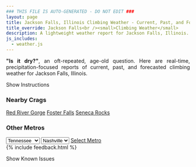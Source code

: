 ```yaml
---
### THIS FILE IS AUTO-GENERATED - DO NOT EDIT ###
layout: page
title: Jackson Falls, Illinois Climbing Weather - Current, Past, and Forecasted Report
title_override: Jackson Falls<br /><small>Climbing Weather</small>
description: A lightweight weather report for Jackson Falls, Illinois. Optimized for slow internet connections.
js_includes:
  - weather.js
---
```


<section class="measure center lh-copy f5-ns f6 ph2 mv4" style="text-align: justify;">
<strong>"Is it dry?"</strong>, an oft-repeated, age-old question. Here are real-time,
precipitation-focused reports of current, past, and forecasted climbing weather for Jackson Falls, Illinois.
</section>

<p id="settings-toggle" class="mw5 b center tc hover-light-red black-70 pointer">Show Instructions</p>
<section id="settings" class="overflow-hidden" style="display:none;">
    <div class="mv2 ph2 center">
        <div class="fn f6 tc pv2">
            <p class="measure lh-copy center"><strong>Show/hide hourly forecasts</strong> by clicking the desired day.</p>
            <hr class="mw5 p0 mv2 o-60 b0 bt b--light-red light-red bg-light-red">
            <p class="measure lh-copy center"><strong>Current and Past conditions</strong> are measured by the nearest weather station. <strong>Forecast conditions</strong> are calculated and polled separately.</p>
            <hr class="mw5 p0 mv2 o-60 b0 bt b--light-red light-red bg-light-red">
            <p class="measure lh-copy center"><strong>Having issues?</strong> Try <a id="clear-cache" class="no-underline relative fancy-link light-red hover-light-red" href="#">clearing the local cache</a>.</p>
            <hr class="mw5 p0 mv2 o-60 b0 bt b--light-red light-red bg-light-red">
            <p class="measure lh-copy center">Weather data sourced from <a class="no-underline fancy-link relative light-red" target="_blank" href="https://www.weather.gov/documentation/services-web-api">weather.gov</a>.</p>
        </div>
    </div>
</section>
<section id="weather" data-crag="jackson-falls-illinois" class="mv4-ns mv3 ph2 center"></section>
<section id="nearby" class="tc lh-copy">
  <h3>Nearby Crags</h3>
<a class="nowrap no-underline fancy-link relative light-red mh3" href="/crags/red-river-gorge-kentucky-weather.html">Red River Gorge</a>
<a class="nowrap no-underline fancy-link relative light-red mh3" href="/crags/foster-falls-tennessee-weather.html">Foster Falls</a>
<a class="nowrap no-underline fancy-link relative light-red mh3" href="/crags/seneca-rocks-west-virginia-weather.html">Seneca Rocks</a>
</section>
<section id="nearby" class="tc lh-copy">
  <h3>Other Metros</h3>
  <select class="ma1 bg-near-white pa2" id="stateSel">
    <option value="Texas">Texas</option>
    <option value="Washington">Washington</option>
    <option value="Colorado">Colorado</option>
    <option value="Tennessee" selected>Tennessee</option>
    <option value="Utah">Utah</option>
    <option value="California">California</option>
  </select>
  <select class="ma1 bg-near-white pa2" id="citySel">
    <option value="Nashville" selected>Nashville</option>
  </select>
  <a id="selectMetro" class="f6 link dim ph3 pv2 ma1 dib white bg-light-red" href="/crags/nashville-tennessee-weather.html">Select Metro</a>
  <script>
    var states = [];
    states["Texas"] = "Austin"
    states["Washington"] = "Seattle"
    states["Colorado"] = "Denver"
    states["Tennessee"] = "Nashville"
    states["Utah"] = "Salt Lake City"
    states["California"] = "San Francisco|Los Angeles"
  </script>
</section>
{% include feedback.html %}
<p id="issues-toggle" class="mw5 b center tc hover-light-red black-70 pointer">Show Known Issues</p>
<section id="issues" class="overflow-hidden tc f6">
</section>

<script>
  var weekly_PAH_116_58 = {"updated":"2022-07-17T08:21:48+00:00","units":"us","forecastGenerator":"BaselineForecastGenerator","generatedAt":"2022-07-17T08:37:57+00:00","updateTime":"2022-07-17T08:21:48+00:00","validTimes":"2022-07-17T02:00:00+00:00/P7DT23H","elevation":{"unitCode":"wmoUnit:m","value":99.9744},"periods":[{"number":1,"name":"Overnight","startTime":"2022-07-17T03:00:00-05:00","endTime":"2022-07-17T06:00:00-05:00","isDaytime":false,"temperature":76,"temperatureUnit":"F","temperatureTrend":"rising","windSpeed":"6 mph","windDirection":"SW","icon":"https://api.weather.gov/icons/land/night/tsra,40?size=medium","shortForecast":"Scattered Showers And Thunderstorms","detailedForecast":"Scattered showers and thunderstorms. Mostly cloudy. Low around 76, with temperatures rising to around 78 overnight. Southwest wind around 6 mph. Chance of precipitation is 40%."},{"number":2,"name":"Sunday","startTime":"2022-07-17T06:00:00-05:00","endTime":"2022-07-17T18:00:00-05:00","isDaytime":true,"temperature":84,"temperatureUnit":"F","temperatureTrend":"falling","windSpeed":"5 to 8 mph","windDirection":"SSW","icon":"https://api.weather.gov/icons/land/day/tsra,60?size=medium","shortForecast":"Scattered Showers And Thunderstorms then Chance Showers And Thunderstorms","detailedForecast":"Scattered showers and thunderstorms before 10am, then a chance of showers and thunderstorms between 10am and 1pm, then a chance of showers and thunderstorms. Cloudy. High near 84, with temperatures falling to around 80 in the afternoon. South southwest wind 5 to 8 mph. Chance of precipitation is 60%."},{"number":3,"name":"Sunday Night","startTime":"2022-07-17T18:00:00-05:00","endTime":"2022-07-18T06:00:00-05:00","isDaytime":false,"temperature":72,"temperatureUnit":"F","temperatureTrend":null,"windSpeed":"3 to 7 mph","windDirection":"S","icon":"https://api.weather.gov/icons/land/night/tsra,80?size=medium","shortForecast":"Showers And Thunderstorms","detailedForecast":"Showers and thunderstorms before 1am, then showers and thunderstorms. Mostly cloudy, with a low around 72. South wind 3 to 7 mph. Chance of precipitation is 80%."},{"number":4,"name":"Monday","startTime":"2022-07-18T06:00:00-05:00","endTime":"2022-07-18T18:00:00-05:00","isDaytime":true,"temperature":87,"temperatureUnit":"F","temperatureTrend":null,"windSpeed":"6 mph","windDirection":"W","icon":"https://api.weather.gov/icons/land/day/tsra_sct,60/tsra_sct,30?size=medium","shortForecast":"Showers And Thunderstorms Likely then Chance Showers And Thunderstorms","detailedForecast":"Showers and thunderstorms likely before 7am, then a chance of showers and thunderstorms. Partly sunny, with a high near 87. West wind around 6 mph. Chance of precipitation is 60%."},{"number":5,"name":"Monday Night","startTime":"2022-07-18T18:00:00-05:00","endTime":"2022-07-19T06:00:00-05:00","isDaytime":false,"temperature":69,"temperatureUnit":"F","temperatureTrend":null,"windSpeed":"0 to 3 mph","windDirection":"NNW","icon":"https://api.weather.gov/icons/land/night/tsra_hi,20/few?size=medium","shortForecast":"Slight Chance Showers And Thunderstorms then Mostly Clear","detailedForecast":"A slight chance of showers and thunderstorms before 7pm. Mostly clear, with a low around 69. North northwest wind 0 to 3 mph. Chance of precipitation is 20%."},{"number":6,"name":"Tuesday","startTime":"2022-07-19T06:00:00-05:00","endTime":"2022-07-19T18:00:00-05:00","isDaytime":true,"temperature":93,"temperatureUnit":"F","temperatureTrend":null,"windSpeed":"0 to 8 mph","windDirection":"S","icon":"https://api.weather.gov/icons/land/day/few?size=medium","shortForecast":"Sunny","detailedForecast":"Sunny, with a high near 93. South wind 0 to 8 mph."},{"number":7,"name":"Tuesday Night","startTime":"2022-07-19T18:00:00-05:00","endTime":"2022-07-20T06:00:00-05:00","isDaytime":false,"temperature":77,"temperatureUnit":"F","temperatureTrend":null,"windSpeed":"3 to 7 mph","windDirection":"S","icon":"https://api.weather.gov/icons/land/night/few?size=medium","shortForecast":"Mostly Clear","detailedForecast":"Mostly clear, with a low around 77. South wind 3 to 7 mph, with gusts as high as 18 mph."},{"number":8,"name":"Wednesday","startTime":"2022-07-20T06:00:00-05:00","endTime":"2022-07-20T18:00:00-05:00","isDaytime":true,"temperature":98,"temperatureUnit":"F","temperatureTrend":null,"windSpeed":"7 to 12 mph","windDirection":"SW","icon":"https://api.weather.gov/icons/land/day/hot?size=medium","shortForecast":"Sunny","detailedForecast":"Sunny, with a high near 98. Southwest wind 7 to 12 mph, with gusts as high as 24 mph."},{"number":9,"name":"Wednesday Night","startTime":"2022-07-20T18:00:00-05:00","endTime":"2022-07-21T06:00:00-05:00","isDaytime":false,"temperature":71,"temperatureUnit":"F","temperatureTrend":null,"windSpeed":"2 to 8 mph","windDirection":"W","icon":"https://api.weather.gov/icons/land/night/few?size=medium","shortForecast":"Mostly Clear","detailedForecast":"Mostly clear, with a low around 71. West wind 2 to 8 mph, with gusts as high as 23 mph."},{"number":10,"name":"Thursday","startTime":"2022-07-21T06:00:00-05:00","endTime":"2022-07-21T18:00:00-05:00","isDaytime":true,"temperature":93,"temperatureUnit":"F","temperatureTrend":null,"windSpeed":"2 to 7 mph","windDirection":"NNW","icon":"https://api.weather.gov/icons/land/day/skc?size=medium","shortForecast":"Sunny","detailedForecast":"Sunny, with a high near 93. North northwest wind 2 to 7 mph."},{"number":11,"name":"Thursday Night","startTime":"2022-07-21T18:00:00-05:00","endTime":"2022-07-22T06:00:00-05:00","isDaytime":false,"temperature":68,"temperatureUnit":"F","temperatureTrend":null,"windSpeed":"1 to 7 mph","windDirection":"NE","icon":"https://api.weather.gov/icons/land/night/skc?size=medium","shortForecast":"Clear","detailedForecast":"Clear, with a low around 68. Northeast wind 1 to 7 mph."},{"number":12,"name":"Friday","startTime":"2022-07-22T06:00:00-05:00","endTime":"2022-07-22T18:00:00-05:00","isDaytime":true,"temperature":96,"temperatureUnit":"F","temperatureTrend":null,"windSpeed":"1 to 6 mph","windDirection":"SE","icon":"https://api.weather.gov/icons/land/day/skc?size=medium","shortForecast":"Sunny","detailedForecast":"Sunny, with a high near 96. Southeast wind 1 to 6 mph."},{"number":13,"name":"Friday Night","startTime":"2022-07-22T18:00:00-05:00","endTime":"2022-07-23T06:00:00-05:00","isDaytime":false,"temperature":72,"temperatureUnit":"F","temperatureTrend":null,"windSpeed":"5 mph","windDirection":"SSE","icon":"https://api.weather.gov/icons/land/night/few?size=medium","shortForecast":"Mostly Clear","detailedForecast":"Mostly clear, with a low around 72. South southeast wind around 5 mph."},{"number":14,"name":"Saturday","startTime":"2022-07-23T06:00:00-05:00","endTime":"2022-07-23T18:00:00-05:00","isDaytime":true,"temperature":98,"temperatureUnit":"F","temperatureTrend":null,"windSpeed":"3 to 8 mph","windDirection":"SSW","icon":"https://api.weather.gov/icons/land/day/hot?size=medium","shortForecast":"Sunny","detailedForecast":"Sunny, with a high near 98. South southwest wind 3 to 8 mph."}]}
  var hourly_PAH_116_58 = {"@context":["https://geojson.org/geojson-ld/geojson-context.jsonld",{"@version":"1.1","wx":"https://api.weather.gov/ontology#","geo":"http://www.opengis.net/ont/geosparql#","unit":"http://codes.wmo.int/common/unit/","@vocab":"https://api.weather.gov/ontology#"}],"type":"Feature","geometry":{"type":"Polygon","coordinates":[[[-89.0202954,37.1905586],[-89.02153,37.1682685],[-88.9935688,37.167283000000005],[-88.9923284,37.189573],[-89.0202954,37.1905586]]]},"properties":{"updated":"2022-07-17T08:21:48+00:00","units":"us","forecastGenerator":"HourlyForecastGenerator","generatedAt":"2022-07-17T08:37:57+00:00","updateTime":"2022-07-17T08:21:48+00:00","validTimes":"2022-07-17T02:00:00+00:00/P7DT23H","elevation":{"unitCode":"wmoUnit:m","value":99.9744},"periods":[{"number":1,"name":"","startTime":"2022-07-17T03:00:00-05:00","endTime":"2022-07-17T04:00:00-05:00","isDaytime":false,"temperature":80,"temperatureUnit":"F","temperatureTrend":null,"windSpeed":"6 mph","windDirection":"SSW","icon":"https://api.weather.gov/icons/land/night/tsra,40?size=small","shortForecast":"Scattered Showers And Thunderstorms","detailedForecast":""},{"number":2,"name":"","startTime":"2022-07-17T04:00:00-05:00","endTime":"2022-07-17T05:00:00-05:00","isDaytime":false,"temperature":79,"temperatureUnit":"F","temperatureTrend":null,"windSpeed":"5 mph","windDirection":"SW","icon":"https://api.weather.gov/icons/land/night/tsra,40?size=small","shortForecast":"Scattered Showers And Thunderstorms","detailedForecast":""},{"number":3,"name":"","startTime":"2022-07-17T05:00:00-05:00","endTime":"2022-07-17T06:00:00-05:00","isDaytime":false,"temperature":78,"temperatureUnit":"F","temperatureTrend":null,"windSpeed":"5 mph","windDirection":"SW","icon":"https://api.weather.gov/icons/land/night/tsra,40?size=small","shortForecast":"Scattered Showers And Thunderstorms","detailedForecast":""},{"number":4,"name":"","startTime":"2022-07-17T06:00:00-05:00","endTime":"2022-07-17T07:00:00-05:00","isDaytime":true,"temperature":77,"temperatureUnit":"F","temperatureTrend":null,"windSpeed":"5 mph","windDirection":"SSW","icon":"https://api.weather.gov/icons/land/day/tsra,40?size=small","shortForecast":"Scattered Showers And Thunderstorms","detailedForecast":""},{"number":5,"name":"","startTime":"2022-07-17T07:00:00-05:00","endTime":"2022-07-17T08:00:00-05:00","isDaytime":true,"temperature":78,"temperatureUnit":"F","temperatureTrend":null,"windSpeed":"5 mph","windDirection":"SSW","icon":"https://api.weather.gov/icons/land/day/tsra,50?size=small","shortForecast":"Scattered Showers And Thunderstorms","detailedForecast":""},{"number":6,"name":"","startTime":"2022-07-17T08:00:00-05:00","endTime":"2022-07-17T09:00:00-05:00","isDaytime":true,"temperature":79,"temperatureUnit":"F","temperatureTrend":null,"windSpeed":"6 mph","windDirection":"S","icon":"https://api.weather.gov/icons/land/day/tsra,50?size=small","shortForecast":"Scattered Showers And Thunderstorms","detailedForecast":""},{"number":7,"name":"","startTime":"2022-07-17T09:00:00-05:00","endTime":"2022-07-17T10:00:00-05:00","isDaytime":true,"temperature":79,"temperatureUnit":"F","temperatureTrend":null,"windSpeed":"6 mph","windDirection":"SSW","icon":"https://api.weather.gov/icons/land/day/tsra,50?size=small","shortForecast":"Scattered Showers And Thunderstorms","detailedForecast":""},{"number":8,"name":"","startTime":"2022-07-17T10:00:00-05:00","endTime":"2022-07-17T11:00:00-05:00","isDaytime":true,"temperature":79,"temperatureUnit":"F","temperatureTrend":null,"windSpeed":"6 mph","windDirection":"SW","icon":"https://api.weather.gov/icons/land/day/tsra?size=small","shortForecast":"Chance Showers And Thunderstorms","detailedForecast":""},{"number":9,"name":"","startTime":"2022-07-17T11:00:00-05:00","endTime":"2022-07-17T12:00:00-05:00","isDaytime":true,"temperature":78,"temperatureUnit":"F","temperatureTrend":null,"windSpeed":"7 mph","windDirection":"SSW","icon":"https://api.weather.gov/icons/land/day/tsra?size=small","shortForecast":"Chance Showers And Thunderstorms","detailedForecast":""},{"number":10,"name":"","startTime":"2022-07-17T12:00:00-05:00","endTime":"2022-07-17T13:00:00-05:00","isDaytime":true,"temperature":79,"temperatureUnit":"F","temperatureTrend":null,"windSpeed":"8 mph","windDirection":"SSW","icon":"https://api.weather.gov/icons/land/day/tsra?size=small","shortForecast":"Chance Showers And Thunderstorms","detailedForecast":""},{"number":11,"name":"","startTime":"2022-07-17T13:00:00-05:00","endTime":"2022-07-17T14:00:00-05:00","isDaytime":true,"temperature":81,"temperatureUnit":"F","temperatureTrend":null,"windSpeed":"8 mph","windDirection":"S","icon":"https://api.weather.gov/icons/land/day/tsra?size=small","shortForecast":"Scattered Showers And Thunderstorms","detailedForecast":""},{"number":12,"name":"","startTime":"2022-07-17T14:00:00-05:00","endTime":"2022-07-17T15:00:00-05:00","isDaytime":true,"temperature":82,"temperatureUnit":"F","temperatureTrend":null,"windSpeed":"7 mph","windDirection":"S","icon":"https://api.weather.gov/icons/land/day/tsra?size=small","shortForecast":"Scattered Showers And Thunderstorms","detailedForecast":""},{"number":13,"name":"","startTime":"2022-07-17T15:00:00-05:00","endTime":"2022-07-17T16:00:00-05:00","isDaytime":true,"temperature":83,"temperatureUnit":"F","temperatureTrend":null,"windSpeed":"8 mph","windDirection":"S","icon":"https://api.weather.gov/icons/land/day/tsra?size=small","shortForecast":"Scattered Showers And Thunderstorms","detailedForecast":""},{"number":14,"name":"","startTime":"2022-07-17T16:00:00-05:00","endTime":"2022-07-17T17:00:00-05:00","isDaytime":true,"temperature":83,"temperatureUnit":"F","temperatureTrend":null,"windSpeed":"8 mph","windDirection":"SW","icon":"https://api.weather.gov/icons/land/day/tsra?size=small","shortForecast":"Chance Showers And Thunderstorms","detailedForecast":""},{"number":15,"name":"","startTime":"2022-07-17T17:00:00-05:00","endTime":"2022-07-17T18:00:00-05:00","isDaytime":true,"temperature":80,"temperatureUnit":"F","temperatureTrend":null,"windSpeed":"8 mph","windDirection":"S","icon":"https://api.weather.gov/icons/land/day/tsra?size=small","shortForecast":"Chance Showers And Thunderstorms","detailedForecast":""},{"number":16,"name":"","startTime":"2022-07-17T18:00:00-05:00","endTime":"2022-07-17T19:00:00-05:00","isDaytime":false,"temperature":79,"temperatureUnit":"F","temperatureTrend":null,"windSpeed":"7 mph","windDirection":"SSE","icon":"https://api.weather.gov/icons/land/night/tsra?size=small","shortForecast":"Chance Showers And Thunderstorms","detailedForecast":""},{"number":17,"name":"","startTime":"2022-07-17T19:00:00-05:00","endTime":"2022-07-17T20:00:00-05:00","isDaytime":false,"temperature":80,"temperatureUnit":"F","temperatureTrend":null,"windSpeed":"6 mph","windDirection":"S","icon":"https://api.weather.gov/icons/land/night/tsra?size=small","shortForecast":"Showers And Thunderstorms Likely","detailedForecast":""},{"number":18,"name":"","startTime":"2022-07-17T20:00:00-05:00","endTime":"2022-07-17T21:00:00-05:00","isDaytime":false,"temperature":78,"temperatureUnit":"F","temperatureTrend":null,"windSpeed":"5 mph","windDirection":"SSE","icon":"https://api.weather.gov/icons/land/night/tsra?size=small","shortForecast":"Showers And Thunderstorms Likely","detailedForecast":""},{"number":19,"name":"","startTime":"2022-07-17T21:00:00-05:00","endTime":"2022-07-17T22:00:00-05:00","isDaytime":false,"temperature":75,"temperatureUnit":"F","temperatureTrend":null,"windSpeed":"3 mph","windDirection":"SE","icon":"https://api.weather.gov/icons/land/night/tsra?size=small","shortForecast":"Showers And Thunderstorms Likely","detailedForecast":""},{"number":20,"name":"","startTime":"2022-07-17T22:00:00-05:00","endTime":"2022-07-17T23:00:00-05:00","isDaytime":false,"temperature":74,"temperatureUnit":"F","temperatureTrend":null,"windSpeed":"5 mph","windDirection":"SSE","icon":"https://api.weather.gov/icons/land/night/tsra?size=small","shortForecast":"Showers And Thunderstorms","detailedForecast":""},{"number":21,"name":"","startTime":"2022-07-17T23:00:00-05:00","endTime":"2022-07-18T00:00:00-05:00","isDaytime":false,"temperature":74,"temperatureUnit":"F","temperatureTrend":null,"windSpeed":"5 mph","windDirection":"S","icon":"https://api.weather.gov/icons/land/night/tsra?size=small","shortForecast":"Showers And Thunderstorms","detailedForecast":""},{"number":22,"name":"","startTime":"2022-07-18T00:00:00-05:00","endTime":"2022-07-18T01:00:00-05:00","isDaytime":false,"temperature":74,"temperatureUnit":"F","temperatureTrend":null,"windSpeed":"5 mph","windDirection":"SSW","icon":"https://api.weather.gov/icons/land/night/tsra?size=small","shortForecast":"Showers And Thunderstorms","detailedForecast":""},{"number":23,"name":"","startTime":"2022-07-18T01:00:00-05:00","endTime":"2022-07-18T02:00:00-05:00","isDaytime":false,"temperature":74,"temperatureUnit":"F","temperatureTrend":null,"windSpeed":"3 mph","windDirection":"SSW","icon":"https://api.weather.gov/icons/land/night/tsra?size=small","shortForecast":"Showers And Thunderstorms","detailedForecast":""},{"number":24,"name":"","startTime":"2022-07-18T02:00:00-05:00","endTime":"2022-07-18T03:00:00-05:00","isDaytime":false,"temperature":73,"temperatureUnit":"F","temperatureTrend":null,"windSpeed":"5 mph","windDirection":"SSW","icon":"https://api.weather.gov/icons/land/night/tsra?size=small","shortForecast":"Showers And Thunderstorms","detailedForecast":""},{"number":25,"name":"","startTime":"2022-07-18T03:00:00-05:00","endTime":"2022-07-18T04:00:00-05:00","isDaytime":false,"temperature":72,"temperatureUnit":"F","temperatureTrend":null,"windSpeed":"5 mph","windDirection":"SW","icon":"https://api.weather.gov/icons/land/night/tsra?size=small","shortForecast":"Showers And Thunderstorms","detailedForecast":""},{"number":26,"name":"","startTime":"2022-07-18T04:00:00-05:00","endTime":"2022-07-18T05:00:00-05:00","isDaytime":false,"temperature":72,"temperatureUnit":"F","temperatureTrend":null,"windSpeed":"5 mph","windDirection":"SW","icon":"https://api.weather.gov/icons/land/night/tsra?size=small","shortForecast":"Showers And Thunderstorms Likely","detailedForecast":""},{"number":27,"name":"","startTime":"2022-07-18T05:00:00-05:00","endTime":"2022-07-18T06:00:00-05:00","isDaytime":false,"temperature":72,"temperatureUnit":"F","temperatureTrend":null,"windSpeed":"5 mph","windDirection":"SW","icon":"https://api.weather.gov/icons/land/night/tsra?size=small","shortForecast":"Showers And Thunderstorms Likely","detailedForecast":""},{"number":28,"name":"","startTime":"2022-07-18T06:00:00-05:00","endTime":"2022-07-18T07:00:00-05:00","isDaytime":true,"temperature":72,"temperatureUnit":"F","temperatureTrend":null,"windSpeed":"3 mph","windDirection":"SW","icon":"https://api.weather.gov/icons/land/day/tsra?size=small","shortForecast":"Showers And Thunderstorms Likely","detailedForecast":""},{"number":29,"name":"","startTime":"2022-07-18T07:00:00-05:00","endTime":"2022-07-18T08:00:00-05:00","isDaytime":true,"temperature":73,"temperatureUnit":"F","temperatureTrend":null,"windSpeed":"3 mph","windDirection":"WSW","icon":"https://api.weather.gov/icons/land/day/tsra?size=small","shortForecast":"Chance Showers And Thunderstorms","detailedForecast":""},{"number":30,"name":"","startTime":"2022-07-18T08:00:00-05:00","endTime":"2022-07-18T09:00:00-05:00","isDaytime":true,"temperature":74,"temperatureUnit":"F","temperatureTrend":null,"windSpeed":"3 mph","windDirection":"WSW","icon":"https://api.weather.gov/icons/land/day/tsra?size=small","shortForecast":"Chance Showers And Thunderstorms","detailedForecast":""},{"number":31,"name":"","startTime":"2022-07-18T09:00:00-05:00","endTime":"2022-07-18T10:00:00-05:00","isDaytime":true,"temperature":76,"temperatureUnit":"F","temperatureTrend":null,"windSpeed":"3 mph","windDirection":"WSW","icon":"https://api.weather.gov/icons/land/day/tsra?size=small","shortForecast":"Chance Showers And Thunderstorms","detailedForecast":""},{"number":32,"name":"","startTime":"2022-07-18T10:00:00-05:00","endTime":"2022-07-18T11:00:00-05:00","isDaytime":true,"temperature":77,"temperatureUnit":"F","temperatureTrend":null,"windSpeed":"3 mph","windDirection":"WSW","icon":"https://api.weather.gov/icons/land/day/tsra?size=small","shortForecast":"Chance Showers And Thunderstorms","detailedForecast":""},{"number":33,"name":"","startTime":"2022-07-18T11:00:00-05:00","endTime":"2022-07-18T12:00:00-05:00","isDaytime":true,"temperature":79,"temperatureUnit":"F","temperatureTrend":null,"windSpeed":"3 mph","windDirection":"W","icon":"https://api.weather.gov/icons/land/day/tsra_sct?size=small","shortForecast":"Chance Showers And Thunderstorms","detailedForecast":""},{"number":34,"name":"","startTime":"2022-07-18T12:00:00-05:00","endTime":"2022-07-18T13:00:00-05:00","isDaytime":true,"temperature":81,"temperatureUnit":"F","temperatureTrend":null,"windSpeed":"5 mph","windDirection":"W","icon":"https://api.weather.gov/icons/land/day/tsra_sct?size=small","shortForecast":"Chance Showers And Thunderstorms","detailedForecast":""},{"number":35,"name":"","startTime":"2022-07-18T13:00:00-05:00","endTime":"2022-07-18T14:00:00-05:00","isDaytime":true,"temperature":83,"temperatureUnit":"F","temperatureTrend":null,"windSpeed":"5 mph","windDirection":"WNW","icon":"https://api.weather.gov/icons/land/day/tsra_sct?size=small","shortForecast":"Slight Chance Showers And Thunderstorms","detailedForecast":""},{"number":36,"name":"","startTime":"2022-07-18T14:00:00-05:00","endTime":"2022-07-18T15:00:00-05:00","isDaytime":true,"temperature":84,"temperatureUnit":"F","temperatureTrend":null,"windSpeed":"5 mph","windDirection":"WNW","icon":"https://api.weather.gov/icons/land/day/tsra_hi?size=small","shortForecast":"Slight Chance Showers And Thunderstorms","detailedForecast":""},{"number":37,"name":"","startTime":"2022-07-18T15:00:00-05:00","endTime":"2022-07-18T16:00:00-05:00","isDaytime":true,"temperature":84,"temperatureUnit":"F","temperatureTrend":null,"windSpeed":"5 mph","windDirection":"NW","icon":"https://api.weather.gov/icons/land/day/tsra_hi?size=small","shortForecast":"Slight Chance Showers And Thunderstorms","detailedForecast":""},{"number":38,"name":"","startTime":"2022-07-18T16:00:00-05:00","endTime":"2022-07-18T17:00:00-05:00","isDaytime":true,"temperature":85,"temperatureUnit":"F","temperatureTrend":null,"windSpeed":"6 mph","windDirection":"NW","icon":"https://api.weather.gov/icons/land/day/tsra_hi?size=small","shortForecast":"Slight Chance Showers And Thunderstorms","detailedForecast":""},{"number":39,"name":"","startTime":"2022-07-18T17:00:00-05:00","endTime":"2022-07-18T18:00:00-05:00","isDaytime":true,"temperature":85,"temperatureUnit":"F","temperatureTrend":null,"windSpeed":"5 mph","windDirection":"NW","icon":"https://api.weather.gov/icons/land/day/tsra_hi?size=small","shortForecast":"Slight Chance Showers And Thunderstorms","detailedForecast":""},{"number":40,"name":"","startTime":"2022-07-18T18:00:00-05:00","endTime":"2022-07-18T19:00:00-05:00","isDaytime":false,"temperature":85,"temperatureUnit":"F","temperatureTrend":null,"windSpeed":"3 mph","windDirection":"NNW","icon":"https://api.weather.gov/icons/land/night/tsra_hi?size=small","shortForecast":"Slight Chance Showers And Thunderstorms","detailedForecast":""},{"number":41,"name":"","startTime":"2022-07-18T19:00:00-05:00","endTime":"2022-07-18T20:00:00-05:00","isDaytime":false,"temperature":84,"temperatureUnit":"F","temperatureTrend":null,"windSpeed":"2 mph","windDirection":"NNW","icon":"https://api.weather.gov/icons/land/night/few?size=small","shortForecast":"Mostly Clear","detailedForecast":""},{"number":42,"name":"","startTime":"2022-07-18T20:00:00-05:00","endTime":"2022-07-18T21:00:00-05:00","isDaytime":false,"temperature":80,"temperatureUnit":"F","temperatureTrend":null,"windSpeed":"1 mph","windDirection":"NNW","icon":"https://api.weather.gov/icons/land/night/few?size=small","shortForecast":"Mostly Clear","detailedForecast":""},{"number":43,"name":"","startTime":"2022-07-18T21:00:00-05:00","endTime":"2022-07-18T22:00:00-05:00","isDaytime":false,"temperature":77,"temperatureUnit":"F","temperatureTrend":null,"windSpeed":"0 mph","windDirection":"NNW","icon":"https://api.weather.gov/icons/land/night/few?size=small","shortForecast":"Mostly Clear","detailedForecast":""},{"number":44,"name":"","startTime":"2022-07-18T22:00:00-05:00","endTime":"2022-07-18T23:00:00-05:00","isDaytime":false,"temperature":74,"temperatureUnit":"F","temperatureTrend":null,"windSpeed":"0 mph","windDirection":"N","icon":"https://api.weather.gov/icons/land/night/few?size=small","shortForecast":"Mostly Clear","detailedForecast":""},{"number":45,"name":"","startTime":"2022-07-18T23:00:00-05:00","endTime":"2022-07-19T00:00:00-05:00","isDaytime":false,"temperature":73,"temperatureUnit":"F","temperatureTrend":null,"windSpeed":"0 mph","windDirection":"N","icon":"https://api.weather.gov/icons/land/night/few?size=small","shortForecast":"Mostly Clear","detailedForecast":""},{"number":46,"name":"","startTime":"2022-07-19T00:00:00-05:00","endTime":"2022-07-19T01:00:00-05:00","isDaytime":false,"temperature":72,"temperatureUnit":"F","temperatureTrend":null,"windSpeed":"0 mph","windDirection":"N","icon":"https://api.weather.gov/icons/land/night/few?size=small","shortForecast":"Mostly Clear","detailedForecast":""},{"number":47,"name":"","startTime":"2022-07-19T01:00:00-05:00","endTime":"2022-07-19T02:00:00-05:00","isDaytime":false,"temperature":72,"temperatureUnit":"F","temperatureTrend":null,"windSpeed":"0 mph","windDirection":"N","icon":"https://api.weather.gov/icons/land/night/few?size=small","shortForecast":"Mostly Clear","detailedForecast":""},{"number":48,"name":"","startTime":"2022-07-19T02:00:00-05:00","endTime":"2022-07-19T03:00:00-05:00","isDaytime":false,"temperature":71,"temperatureUnit":"F","temperatureTrend":null,"windSpeed":"0 mph","windDirection":"N","icon":"https://api.weather.gov/icons/land/night/few?size=small","shortForecast":"Mostly Clear","detailedForecast":""},{"number":49,"name":"","startTime":"2022-07-19T03:00:00-05:00","endTime":"2022-07-19T04:00:00-05:00","isDaytime":false,"temperature":71,"temperatureUnit":"F","temperatureTrend":null,"windSpeed":"0 mph","windDirection":"N","icon":"https://api.weather.gov/icons/land/night/few?size=small","shortForecast":"Mostly Clear","detailedForecast":""},{"number":50,"name":"","startTime":"2022-07-19T04:00:00-05:00","endTime":"2022-07-19T05:00:00-05:00","isDaytime":false,"temperature":71,"temperatureUnit":"F","temperatureTrend":null,"windSpeed":"0 mph","windDirection":"N","icon":"https://api.weather.gov/icons/land/night/few?size=small","shortForecast":"Mostly Clear","detailedForecast":""},{"number":51,"name":"","startTime":"2022-07-19T05:00:00-05:00","endTime":"2022-07-19T06:00:00-05:00","isDaytime":false,"temperature":71,"temperatureUnit":"F","temperatureTrend":null,"windSpeed":"0 mph","windDirection":"SSE","icon":"https://api.weather.gov/icons/land/night/few?size=small","shortForecast":"Mostly Clear","detailedForecast":""},{"number":52,"name":"","startTime":"2022-07-19T06:00:00-05:00","endTime":"2022-07-19T07:00:00-05:00","isDaytime":true,"temperature":72,"temperatureUnit":"F","temperatureTrend":null,"windSpeed":"0 mph","windDirection":"SSE","icon":"https://api.weather.gov/icons/land/day/few?size=small","shortForecast":"Sunny","detailedForecast":""},{"number":53,"name":"","startTime":"2022-07-19T07:00:00-05:00","endTime":"2022-07-19T08:00:00-05:00","isDaytime":true,"temperature":73,"temperatureUnit":"F","temperatureTrend":null,"windSpeed":"1 mph","windDirection":"SSE","icon":"https://api.weather.gov/icons/land/day/few?size=small","shortForecast":"Sunny","detailedForecast":""},{"number":54,"name":"","startTime":"2022-07-19T08:00:00-05:00","endTime":"2022-07-19T09:00:00-05:00","isDaytime":true,"temperature":76,"temperatureUnit":"F","temperatureTrend":null,"windSpeed":"2 mph","windDirection":"S","icon":"https://api.weather.gov/icons/land/day/few?size=small","shortForecast":"Sunny","detailedForecast":""},{"number":55,"name":"","startTime":"2022-07-19T09:00:00-05:00","endTime":"2022-07-19T10:00:00-05:00","isDaytime":true,"temperature":80,"temperatureUnit":"F","temperatureTrend":null,"windSpeed":"3 mph","windDirection":"S","icon":"https://api.weather.gov/icons/land/day/few?size=small","shortForecast":"Sunny","detailedForecast":""},{"number":56,"name":"","startTime":"2022-07-19T10:00:00-05:00","endTime":"2022-07-19T11:00:00-05:00","isDaytime":true,"temperature":83,"temperatureUnit":"F","temperatureTrend":null,"windSpeed":"5 mph","windDirection":"S","icon":"https://api.weather.gov/icons/land/day/few?size=small","shortForecast":"Sunny","detailedForecast":""},{"number":57,"name":"","startTime":"2022-07-19T11:00:00-05:00","endTime":"2022-07-19T12:00:00-05:00","isDaytime":true,"temperature":85,"temperatureUnit":"F","temperatureTrend":null,"windSpeed":"5 mph","windDirection":"S","icon":"https://api.weather.gov/icons/land/day/few?size=small","shortForecast":"Sunny","detailedForecast":""},{"number":58,"name":"","startTime":"2022-07-19T12:00:00-05:00","endTime":"2022-07-19T13:00:00-05:00","isDaytime":true,"temperature":87,"temperatureUnit":"F","temperatureTrend":null,"windSpeed":"6 mph","windDirection":"S","icon":"https://api.weather.gov/icons/land/day/few?size=small","shortForecast":"Sunny","detailedForecast":""},{"number":59,"name":"","startTime":"2022-07-19T13:00:00-05:00","endTime":"2022-07-19T14:00:00-05:00","isDaytime":true,"temperature":89,"temperatureUnit":"F","temperatureTrend":null,"windSpeed":"6 mph","windDirection":"S","icon":"https://api.weather.gov/icons/land/day/few?size=small","shortForecast":"Sunny","detailedForecast":""},{"number":60,"name":"","startTime":"2022-07-19T14:00:00-05:00","endTime":"2022-07-19T15:00:00-05:00","isDaytime":true,"temperature":91,"temperatureUnit":"F","temperatureTrend":null,"windSpeed":"7 mph","windDirection":"S","icon":"https://api.weather.gov/icons/land/day/few?size=small","shortForecast":"Sunny","detailedForecast":""},{"number":61,"name":"","startTime":"2022-07-19T15:00:00-05:00","endTime":"2022-07-19T16:00:00-05:00","isDaytime":true,"temperature":92,"temperatureUnit":"F","temperatureTrend":null,"windSpeed":"8 mph","windDirection":"SSW","icon":"https://api.weather.gov/icons/land/day/few?size=small","shortForecast":"Sunny","detailedForecast":""},{"number":62,"name":"","startTime":"2022-07-19T16:00:00-05:00","endTime":"2022-07-19T17:00:00-05:00","isDaytime":true,"temperature":92,"temperatureUnit":"F","temperatureTrend":null,"windSpeed":"8 mph","windDirection":"SSW","icon":"https://api.weather.gov/icons/land/day/few?size=small","shortForecast":"Sunny","detailedForecast":""},{"number":63,"name":"","startTime":"2022-07-19T17:00:00-05:00","endTime":"2022-07-19T18:00:00-05:00","isDaytime":true,"temperature":92,"temperatureUnit":"F","temperatureTrend":null,"windSpeed":"8 mph","windDirection":"SSW","icon":"https://api.weather.gov/icons/land/day/few?size=small","shortForecast":"Sunny","detailedForecast":""},{"number":64,"name":"","startTime":"2022-07-19T18:00:00-05:00","endTime":"2022-07-19T19:00:00-05:00","isDaytime":false,"temperature":92,"temperatureUnit":"F","temperatureTrend":null,"windSpeed":"7 mph","windDirection":"SSW","icon":"https://api.weather.gov/icons/land/night/few?size=small","shortForecast":"Mostly Clear","detailedForecast":""},{"number":65,"name":"","startTime":"2022-07-19T19:00:00-05:00","endTime":"2022-07-19T20:00:00-05:00","isDaytime":false,"temperature":90,"temperatureUnit":"F","temperatureTrend":null,"windSpeed":"6 mph","windDirection":"SSW","icon":"https://api.weather.gov/icons/land/night/few?size=small","shortForecast":"Mostly Clear","detailedForecast":""},{"number":66,"name":"","startTime":"2022-07-19T20:00:00-05:00","endTime":"2022-07-19T21:00:00-05:00","isDaytime":false,"temperature":87,"temperatureUnit":"F","temperatureTrend":null,"windSpeed":"5 mph","windDirection":"S","icon":"https://api.weather.gov/icons/land/night/few?size=small","shortForecast":"Mostly Clear","detailedForecast":""},{"number":67,"name":"","startTime":"2022-07-19T21:00:00-05:00","endTime":"2022-07-19T22:00:00-05:00","isDaytime":false,"temperature":83,"temperatureUnit":"F","temperatureTrend":null,"windSpeed":"3 mph","windDirection":"S","icon":"https://api.weather.gov/icons/land/night/skc?size=small","shortForecast":"Clear","detailedForecast":""},{"number":68,"name":"","startTime":"2022-07-19T22:00:00-05:00","endTime":"2022-07-19T23:00:00-05:00","isDaytime":false,"temperature":80,"temperatureUnit":"F","temperatureTrend":null,"windSpeed":"3 mph","windDirection":"S","icon":"https://api.weather.gov/icons/land/night/skc?size=small","shortForecast":"Clear","detailedForecast":""},{"number":69,"name":"","startTime":"2022-07-19T23:00:00-05:00","endTime":"2022-07-20T00:00:00-05:00","isDaytime":false,"temperature":79,"temperatureUnit":"F","temperatureTrend":null,"windSpeed":"3 mph","windDirection":"S","icon":"https://api.weather.gov/icons/land/night/skc?size=small","shortForecast":"Clear","detailedForecast":""},{"number":70,"name":"","startTime":"2022-07-20T00:00:00-05:00","endTime":"2022-07-20T01:00:00-05:00","isDaytime":false,"temperature":78,"temperatureUnit":"F","temperatureTrend":null,"windSpeed":"5 mph","windDirection":"S","icon":"https://api.weather.gov/icons/land/night/skc?size=small","shortForecast":"Clear","detailedForecast":""},{"number":71,"name":"","startTime":"2022-07-20T01:00:00-05:00","endTime":"2022-07-20T02:00:00-05:00","isDaytime":false,"temperature":78,"temperatureUnit":"F","temperatureTrend":null,"windSpeed":"5 mph","windDirection":"S","icon":"https://api.weather.gov/icons/land/night/skc?size=small","shortForecast":"Clear","detailedForecast":""},{"number":72,"name":"","startTime":"2022-07-20T02:00:00-05:00","endTime":"2022-07-20T03:00:00-05:00","isDaytime":false,"temperature":77,"temperatureUnit":"F","temperatureTrend":null,"windSpeed":"5 mph","windDirection":"S","icon":"https://api.weather.gov/icons/land/night/skc?size=small","shortForecast":"Clear","detailedForecast":""},{"number":73,"name":"","startTime":"2022-07-20T03:00:00-05:00","endTime":"2022-07-20T04:00:00-05:00","isDaytime":false,"temperature":77,"temperatureUnit":"F","temperatureTrend":null,"windSpeed":"6 mph","windDirection":"SSW","icon":"https://api.weather.gov/icons/land/night/few?size=small","shortForecast":"Mostly Clear","detailedForecast":""},{"number":74,"name":"","startTime":"2022-07-20T04:00:00-05:00","endTime":"2022-07-20T05:00:00-05:00","isDaytime":false,"temperature":77,"temperatureUnit":"F","temperatureTrend":null,"windSpeed":"6 mph","windDirection":"SSW","icon":"https://api.weather.gov/icons/land/night/few?size=small","shortForecast":"Mostly Clear","detailedForecast":""},{"number":75,"name":"","startTime":"2022-07-20T05:00:00-05:00","endTime":"2022-07-20T06:00:00-05:00","isDaytime":false,"temperature":77,"temperatureUnit":"F","temperatureTrend":null,"windSpeed":"7 mph","windDirection":"SSW","icon":"https://api.weather.gov/icons/land/night/few?size=small","shortForecast":"Mostly Clear","detailedForecast":""},{"number":76,"name":"","startTime":"2022-07-20T06:00:00-05:00","endTime":"2022-07-20T07:00:00-05:00","isDaytime":true,"temperature":77,"temperatureUnit":"F","temperatureTrend":null,"windSpeed":"7 mph","windDirection":"SSW","icon":"https://api.weather.gov/icons/land/day/few?size=small","shortForecast":"Sunny","detailedForecast":""},{"number":77,"name":"","startTime":"2022-07-20T07:00:00-05:00","endTime":"2022-07-20T08:00:00-05:00","isDaytime":true,"temperature":78,"temperatureUnit":"F","temperatureTrend":null,"windSpeed":"8 mph","windDirection":"SSW","icon":"https://api.weather.gov/icons/land/day/few?size=small","shortForecast":"Sunny","detailedForecast":""},{"number":78,"name":"","startTime":"2022-07-20T08:00:00-05:00","endTime":"2022-07-20T09:00:00-05:00","isDaytime":true,"temperature":81,"temperatureUnit":"F","temperatureTrend":null,"windSpeed":"9 mph","windDirection":"SW","icon":"https://api.weather.gov/icons/land/day/few?size=small","shortForecast":"Sunny","detailedForecast":""},{"number":79,"name":"","startTime":"2022-07-20T09:00:00-05:00","endTime":"2022-07-20T10:00:00-05:00","isDaytime":true,"temperature":84,"temperatureUnit":"F","temperatureTrend":null,"windSpeed":"9 mph","windDirection":"SW","icon":"https://api.weather.gov/icons/land/day/few?size=small","shortForecast":"Sunny","detailedForecast":""},{"number":80,"name":"","startTime":"2022-07-20T10:00:00-05:00","endTime":"2022-07-20T11:00:00-05:00","isDaytime":true,"temperature":88,"temperatureUnit":"F","temperatureTrend":null,"windSpeed":"10 mph","windDirection":"SW","icon":"https://api.weather.gov/icons/land/day/few?size=small","shortForecast":"Sunny","detailedForecast":""},{"number":81,"name":"","startTime":"2022-07-20T11:00:00-05:00","endTime":"2022-07-20T12:00:00-05:00","isDaytime":true,"temperature":91,"temperatureUnit":"F","temperatureTrend":null,"windSpeed":"10 mph","windDirection":"SW","icon":"https://api.weather.gov/icons/land/day/few?size=small","shortForecast":"Sunny","detailedForecast":""},{"number":82,"name":"","startTime":"2022-07-20T12:00:00-05:00","endTime":"2022-07-20T13:00:00-05:00","isDaytime":true,"temperature":93,"temperatureUnit":"F","temperatureTrend":null,"windSpeed":"12 mph","windDirection":"SW","icon":"https://api.weather.gov/icons/land/day/few?size=small","shortForecast":"Sunny","detailedForecast":""},{"number":83,"name":"","startTime":"2022-07-20T13:00:00-05:00","endTime":"2022-07-20T14:00:00-05:00","isDaytime":true,"temperature":94,"temperatureUnit":"F","temperatureTrend":null,"windSpeed":"12 mph","windDirection":"SW","icon":"https://api.weather.gov/icons/land/day/few?size=small","shortForecast":"Sunny","detailedForecast":""},{"number":84,"name":"","startTime":"2022-07-20T14:00:00-05:00","endTime":"2022-07-20T15:00:00-05:00","isDaytime":true,"temperature":95,"temperatureUnit":"F","temperatureTrend":null,"windSpeed":"12 mph","windDirection":"SW","icon":"https://api.weather.gov/icons/land/day/few?size=small","shortForecast":"Sunny","detailedForecast":""},{"number":85,"name":"","startTime":"2022-07-20T15:00:00-05:00","endTime":"2022-07-20T16:00:00-05:00","isDaytime":true,"temperature":96,"temperatureUnit":"F","temperatureTrend":null,"windSpeed":"12 mph","windDirection":"WSW","icon":"https://api.weather.gov/icons/land/day/few?size=small","shortForecast":"Sunny","detailedForecast":""},{"number":86,"name":"","startTime":"2022-07-20T16:00:00-05:00","endTime":"2022-07-20T17:00:00-05:00","isDaytime":true,"temperature":96,"temperatureUnit":"F","temperatureTrend":null,"windSpeed":"12 mph","windDirection":"WSW","icon":"https://api.weather.gov/icons/land/day/few?size=small","shortForecast":"Sunny","detailedForecast":""},{"number":87,"name":"","startTime":"2022-07-20T17:00:00-05:00","endTime":"2022-07-20T18:00:00-05:00","isDaytime":true,"temperature":96,"temperatureUnit":"F","temperatureTrend":null,"windSpeed":"10 mph","windDirection":"WSW","icon":"https://api.weather.gov/icons/land/day/few?size=small","shortForecast":"Sunny","detailedForecast":""},{"number":88,"name":"","startTime":"2022-07-20T18:00:00-05:00","endTime":"2022-07-20T19:00:00-05:00","isDaytime":false,"temperature":95,"temperatureUnit":"F","temperatureTrend":null,"windSpeed":"8 mph","windDirection":"SW","icon":"https://api.weather.gov/icons/land/night/few?size=small","shortForecast":"Mostly Clear","detailedForecast":""},{"number":89,"name":"","startTime":"2022-07-20T19:00:00-05:00","endTime":"2022-07-20T20:00:00-05:00","isDaytime":false,"temperature":93,"temperatureUnit":"F","temperatureTrend":null,"windSpeed":"7 mph","windDirection":"SW","icon":"https://api.weather.gov/icons/land/night/few?size=small","shortForecast":"Mostly Clear","detailedForecast":""},{"number":90,"name":"","startTime":"2022-07-20T20:00:00-05:00","endTime":"2022-07-20T21:00:00-05:00","isDaytime":false,"temperature":90,"temperatureUnit":"F","temperatureTrend":null,"windSpeed":"6 mph","windDirection":"SW","icon":"https://api.weather.gov/icons/land/night/few?size=small","shortForecast":"Mostly Clear","detailedForecast":""},{"number":91,"name":"","startTime":"2022-07-20T21:00:00-05:00","endTime":"2022-07-20T22:00:00-05:00","isDaytime":false,"temperature":86,"temperatureUnit":"F","temperatureTrend":null,"windSpeed":"5 mph","windDirection":"W","icon":"https://api.weather.gov/icons/land/night/few?size=small","shortForecast":"Mostly Clear","detailedForecast":""},{"number":92,"name":"","startTime":"2022-07-20T22:00:00-05:00","endTime":"2022-07-20T23:00:00-05:00","isDaytime":false,"temperature":82,"temperatureUnit":"F","temperatureTrend":null,"windSpeed":"3 mph","windDirection":"W","icon":"https://api.weather.gov/icons/land/night/few?size=small","shortForecast":"Mostly Clear","detailedForecast":""},{"number":93,"name":"","startTime":"2022-07-20T23:00:00-05:00","endTime":"2022-07-21T00:00:00-05:00","isDaytime":false,"temperature":79,"temperatureUnit":"F","temperatureTrend":null,"windSpeed":"2 mph","windDirection":"W","icon":"https://api.weather.gov/icons/land/night/few?size=small","shortForecast":"Mostly Clear","detailedForecast":""},{"number":94,"name":"","startTime":"2022-07-21T00:00:00-05:00","endTime":"2022-07-21T01:00:00-05:00","isDaytime":false,"temperature":77,"temperatureUnit":"F","temperatureTrend":null,"windSpeed":"2 mph","windDirection":"WNW","icon":"https://api.weather.gov/icons/land/night/few?size=small","shortForecast":"Mostly Clear","detailedForecast":""},{"number":95,"name":"","startTime":"2022-07-21T01:00:00-05:00","endTime":"2022-07-21T02:00:00-05:00","isDaytime":false,"temperature":76,"temperatureUnit":"F","temperatureTrend":null,"windSpeed":"2 mph","windDirection":"WNW","icon":"https://api.weather.gov/icons/land/night/few?size=small","shortForecast":"Mostly Clear","detailedForecast":""},{"number":96,"name":"","startTime":"2022-07-21T02:00:00-05:00","endTime":"2022-07-21T03:00:00-05:00","isDaytime":false,"temperature":75,"temperatureUnit":"F","temperatureTrend":null,"windSpeed":"2 mph","windDirection":"NW","icon":"https://api.weather.gov/icons/land/night/few?size=small","shortForecast":"Mostly Clear","detailedForecast":""},{"number":97,"name":"","startTime":"2022-07-21T03:00:00-05:00","endTime":"2022-07-21T04:00:00-05:00","isDaytime":false,"temperature":74,"temperatureUnit":"F","temperatureTrend":null,"windSpeed":"2 mph","windDirection":"NW","icon":"https://api.weather.gov/icons/land/night/few?size=small","shortForecast":"Mostly Clear","detailedForecast":""},{"number":98,"name":"","startTime":"2022-07-21T04:00:00-05:00","endTime":"2022-07-21T05:00:00-05:00","isDaytime":false,"temperature":73,"temperatureUnit":"F","temperatureTrend":null,"windSpeed":"2 mph","windDirection":"NW","icon":"https://api.weather.gov/icons/land/night/few?size=small","shortForecast":"Mostly Clear","detailedForecast":""},{"number":99,"name":"","startTime":"2022-07-21T05:00:00-05:00","endTime":"2022-07-21T06:00:00-05:00","isDaytime":false,"temperature":72,"temperatureUnit":"F","temperatureTrend":null,"windSpeed":"2 mph","windDirection":"NW","icon":"https://api.weather.gov/icons/land/night/few?size=small","shortForecast":"Mostly Clear","detailedForecast":""},{"number":100,"name":"","startTime":"2022-07-21T06:00:00-05:00","endTime":"2022-07-21T07:00:00-05:00","isDaytime":true,"temperature":72,"temperatureUnit":"F","temperatureTrend":null,"windSpeed":"2 mph","windDirection":"NNW","icon":"https://api.weather.gov/icons/land/day/skc?size=small","shortForecast":"Sunny","detailedForecast":""},{"number":101,"name":"","startTime":"2022-07-21T07:00:00-05:00","endTime":"2022-07-21T08:00:00-05:00","isDaytime":true,"temperature":73,"temperatureUnit":"F","temperatureTrend":null,"windSpeed":"2 mph","windDirection":"NNW","icon":"https://api.weather.gov/icons/land/day/skc?size=small","shortForecast":"Sunny","detailedForecast":""},{"number":102,"name":"","startTime":"2022-07-21T08:00:00-05:00","endTime":"2022-07-21T09:00:00-05:00","isDaytime":true,"temperature":76,"temperatureUnit":"F","temperatureTrend":null,"windSpeed":"3 mph","windDirection":"NNW","icon":"https://api.weather.gov/icons/land/day/skc?size=small","shortForecast":"Sunny","detailedForecast":""},{"number":103,"name":"","startTime":"2022-07-21T09:00:00-05:00","endTime":"2022-07-21T10:00:00-05:00","isDaytime":true,"temperature":81,"temperatureUnit":"F","temperatureTrend":null,"windSpeed":"3 mph","windDirection":"NW","icon":"https://api.weather.gov/icons/land/day/skc?size=small","shortForecast":"Sunny","detailedForecast":""},{"number":104,"name":"","startTime":"2022-07-21T10:00:00-05:00","endTime":"2022-07-21T11:00:00-05:00","isDaytime":true,"temperature":85,"temperatureUnit":"F","temperatureTrend":null,"windSpeed":"5 mph","windDirection":"NW","icon":"https://api.weather.gov/icons/land/day/skc?size=small","shortForecast":"Sunny","detailedForecast":""},{"number":105,"name":"","startTime":"2022-07-21T11:00:00-05:00","endTime":"2022-07-21T12:00:00-05:00","isDaytime":true,"temperature":88,"temperatureUnit":"F","temperatureTrend":null,"windSpeed":"5 mph","windDirection":"NW","icon":"https://api.weather.gov/icons/land/day/skc?size=small","shortForecast":"Sunny","detailedForecast":""},{"number":106,"name":"","startTime":"2022-07-21T12:00:00-05:00","endTime":"2022-07-21T13:00:00-05:00","isDaytime":true,"temperature":90,"temperatureUnit":"F","temperatureTrend":null,"windSpeed":"6 mph","windDirection":"NW","icon":"https://api.weather.gov/icons/land/day/skc?size=small","shortForecast":"Sunny","detailedForecast":""},{"number":107,"name":"","startTime":"2022-07-21T13:00:00-05:00","endTime":"2022-07-21T14:00:00-05:00","isDaytime":true,"temperature":91,"temperatureUnit":"F","temperatureTrend":null,"windSpeed":"6 mph","windDirection":"NW","icon":"https://api.weather.gov/icons/land/day/few?size=small","shortForecast":"Sunny","detailedForecast":""},{"number":108,"name":"","startTime":"2022-07-21T14:00:00-05:00","endTime":"2022-07-21T15:00:00-05:00","isDaytime":true,"temperature":92,"temperatureUnit":"F","temperatureTrend":null,"windSpeed":"6 mph","windDirection":"NW","icon":"https://api.weather.gov/icons/land/day/skc?size=small","shortForecast":"Sunny","detailedForecast":""},{"number":109,"name":"","startTime":"2022-07-21T15:00:00-05:00","endTime":"2022-07-21T16:00:00-05:00","isDaytime":true,"temperature":92,"temperatureUnit":"F","temperatureTrend":null,"windSpeed":"7 mph","windDirection":"NNW","icon":"https://api.weather.gov/icons/land/day/skc?size=small","shortForecast":"Sunny","detailedForecast":""},{"number":110,"name":"","startTime":"2022-07-21T16:00:00-05:00","endTime":"2022-07-21T17:00:00-05:00","isDaytime":true,"temperature":92,"temperatureUnit":"F","temperatureTrend":null,"windSpeed":"7 mph","windDirection":"NNW","icon":"https://api.weather.gov/icons/land/day/skc?size=small","shortForecast":"Sunny","detailedForecast":""},{"number":111,"name":"","startTime":"2022-07-21T17:00:00-05:00","endTime":"2022-07-21T18:00:00-05:00","isDaytime":true,"temperature":92,"temperatureUnit":"F","temperatureTrend":null,"windSpeed":"7 mph","windDirection":"NNW","icon":"https://api.weather.gov/icons/land/day/skc?size=small","shortForecast":"Sunny","detailedForecast":""},{"number":112,"name":"","startTime":"2022-07-21T18:00:00-05:00","endTime":"2022-07-21T19:00:00-05:00","isDaytime":false,"temperature":91,"temperatureUnit":"F","temperatureTrend":null,"windSpeed":"7 mph","windDirection":"N","icon":"https://api.weather.gov/icons/land/night/skc?size=small","shortForecast":"Clear","detailedForecast":""},{"number":113,"name":"","startTime":"2022-07-21T19:00:00-05:00","endTime":"2022-07-21T20:00:00-05:00","isDaytime":false,"temperature":89,"temperatureUnit":"F","temperatureTrend":null,"windSpeed":"6 mph","windDirection":"N","icon":"https://api.weather.gov/icons/land/night/skc?size=small","shortForecast":"Clear","detailedForecast":""},{"number":114,"name":"","startTime":"2022-07-21T20:00:00-05:00","endTime":"2022-07-21T21:00:00-05:00","isDaytime":false,"temperature":85,"temperatureUnit":"F","temperatureTrend":null,"windSpeed":"5 mph","windDirection":"N","icon":"https://api.weather.gov/icons/land/night/skc?size=small","shortForecast":"Clear","detailedForecast":""},{"number":115,"name":"","startTime":"2022-07-21T21:00:00-05:00","endTime":"2022-07-21T22:00:00-05:00","isDaytime":false,"temperature":81,"temperatureUnit":"F","temperatureTrend":null,"windSpeed":"3 mph","windDirection":"NNE","icon":"https://api.weather.gov/icons/land/night/skc?size=small","shortForecast":"Clear","detailedForecast":""},{"number":116,"name":"","startTime":"2022-07-21T22:00:00-05:00","endTime":"2022-07-21T23:00:00-05:00","isDaytime":false,"temperature":77,"temperatureUnit":"F","temperatureTrend":null,"windSpeed":"2 mph","windDirection":"NE","icon":"https://api.weather.gov/icons/land/night/skc?size=small","shortForecast":"Clear","detailedForecast":""},{"number":117,"name":"","startTime":"2022-07-21T23:00:00-05:00","endTime":"2022-07-22T00:00:00-05:00","isDaytime":false,"temperature":75,"temperatureUnit":"F","temperatureTrend":null,"windSpeed":"1 mph","windDirection":"NE","icon":"https://api.weather.gov/icons/land/night/skc?size=small","shortForecast":"Clear","detailedForecast":""},{"number":118,"name":"","startTime":"2022-07-22T00:00:00-05:00","endTime":"2022-07-22T01:00:00-05:00","isDaytime":false,"temperature":73,"temperatureUnit":"F","temperatureTrend":null,"windSpeed":"1 mph","windDirection":"ENE","icon":"https://api.weather.gov/icons/land/night/skc?size=small","shortForecast":"Clear","detailedForecast":""},{"number":119,"name":"","startTime":"2022-07-22T01:00:00-05:00","endTime":"2022-07-22T02:00:00-05:00","isDaytime":false,"temperature":72,"temperatureUnit":"F","temperatureTrend":null,"windSpeed":"1 mph","windDirection":"E","icon":"https://api.weather.gov/icons/land/night/skc?size=small","shortForecast":"Clear","detailedForecast":""},{"number":120,"name":"","startTime":"2022-07-22T02:00:00-05:00","endTime":"2022-07-22T03:00:00-05:00","isDaytime":false,"temperature":71,"temperatureUnit":"F","temperatureTrend":null,"windSpeed":"1 mph","windDirection":"E","icon":"https://api.weather.gov/icons/land/night/skc?size=small","shortForecast":"Clear","detailedForecast":""},{"number":121,"name":"","startTime":"2022-07-22T03:00:00-05:00","endTime":"2022-07-22T04:00:00-05:00","isDaytime":false,"temperature":69,"temperatureUnit":"F","temperatureTrend":null,"windSpeed":"1 mph","windDirection":"E","icon":"https://api.weather.gov/icons/land/night/skc?size=small","shortForecast":"Clear","detailedForecast":""},{"number":122,"name":"","startTime":"2022-07-22T04:00:00-05:00","endTime":"2022-07-22T05:00:00-05:00","isDaytime":false,"temperature":69,"temperatureUnit":"F","temperatureTrend":null,"windSpeed":"1 mph","windDirection":"E","icon":"https://api.weather.gov/icons/land/night/skc?size=small","shortForecast":"Clear","detailedForecast":""},{"number":123,"name":"","startTime":"2022-07-22T05:00:00-05:00","endTime":"2022-07-22T06:00:00-05:00","isDaytime":false,"temperature":69,"temperatureUnit":"F","temperatureTrend":null,"windSpeed":"1 mph","windDirection":"E","icon":"https://api.weather.gov/icons/land/night/skc?size=small","shortForecast":"Clear","detailedForecast":""},{"number":124,"name":"","startTime":"2022-07-22T06:00:00-05:00","endTime":"2022-07-22T07:00:00-05:00","isDaytime":true,"temperature":69,"temperatureUnit":"F","temperatureTrend":null,"windSpeed":"1 mph","windDirection":"E","icon":"https://api.weather.gov/icons/land/day/skc?size=small","shortForecast":"Sunny","detailedForecast":""},{"number":125,"name":"","startTime":"2022-07-22T07:00:00-05:00","endTime":"2022-07-22T08:00:00-05:00","isDaytime":true,"temperature":71,"temperatureUnit":"F","temperatureTrend":null,"windSpeed":"1 mph","windDirection":"ESE","icon":"https://api.weather.gov/icons/land/day/skc?size=small","shortForecast":"Sunny","detailedForecast":""},{"number":126,"name":"","startTime":"2022-07-22T08:00:00-05:00","endTime":"2022-07-22T09:00:00-05:00","isDaytime":true,"temperature":75,"temperatureUnit":"F","temperatureTrend":null,"windSpeed":"2 mph","windDirection":"ESE","icon":"https://api.weather.gov/icons/land/day/skc?size=small","shortForecast":"Sunny","detailedForecast":""},{"number":127,"name":"","startTime":"2022-07-22T09:00:00-05:00","endTime":"2022-07-22T10:00:00-05:00","isDaytime":true,"temperature":79,"temperatureUnit":"F","temperatureTrend":null,"windSpeed":"2 mph","windDirection":"SSE","icon":"https://api.weather.gov/icons/land/day/skc?size=small","shortForecast":"Sunny","detailedForecast":""},{"number":128,"name":"","startTime":"2022-07-22T10:00:00-05:00","endTime":"2022-07-22T11:00:00-05:00","isDaytime":true,"temperature":84,"temperatureUnit":"F","temperatureTrend":null,"windSpeed":"3 mph","windDirection":"SSE","icon":"https://api.weather.gov/icons/land/day/skc?size=small","shortForecast":"Sunny","detailedForecast":""},{"number":129,"name":"","startTime":"2022-07-22T11:00:00-05:00","endTime":"2022-07-22T12:00:00-05:00","isDaytime":true,"temperature":88,"temperatureUnit":"F","temperatureTrend":null,"windSpeed":"3 mph","windDirection":"S","icon":"https://api.weather.gov/icons/land/day/skc?size=small","shortForecast":"Sunny","detailedForecast":""},{"number":130,"name":"","startTime":"2022-07-22T12:00:00-05:00","endTime":"2022-07-22T13:00:00-05:00","isDaytime":true,"temperature":91,"temperatureUnit":"F","temperatureTrend":null,"windSpeed":"5 mph","windDirection":"S","icon":"https://api.weather.gov/icons/land/day/skc?size=small","shortForecast":"Sunny","detailedForecast":""},{"number":131,"name":"","startTime":"2022-07-22T13:00:00-05:00","endTime":"2022-07-22T14:00:00-05:00","isDaytime":true,"temperature":93,"temperatureUnit":"F","temperatureTrend":null,"windSpeed":"5 mph","windDirection":"S","icon":"https://api.weather.gov/icons/land/day/skc?size=small","shortForecast":"Sunny","detailedForecast":""},{"number":132,"name":"","startTime":"2022-07-22T14:00:00-05:00","endTime":"2022-07-22T15:00:00-05:00","isDaytime":true,"temperature":94,"temperatureUnit":"F","temperatureTrend":null,"windSpeed":"5 mph","windDirection":"S","icon":"https://api.weather.gov/icons/land/day/skc?size=small","shortForecast":"Sunny","detailedForecast":""},{"number":133,"name":"","startTime":"2022-07-22T15:00:00-05:00","endTime":"2022-07-22T16:00:00-05:00","isDaytime":true,"temperature":95,"temperatureUnit":"F","temperatureTrend":null,"windSpeed":"6 mph","windDirection":"S","icon":"https://api.weather.gov/icons/land/day/skc?size=small","shortForecast":"Sunny","detailedForecast":""},{"number":134,"name":"","startTime":"2022-07-22T16:00:00-05:00","endTime":"2022-07-22T17:00:00-05:00","isDaytime":true,"temperature":95,"temperatureUnit":"F","temperatureTrend":null,"windSpeed":"6 mph","windDirection":"S","icon":"https://api.weather.gov/icons/land/day/skc?size=small","shortForecast":"Sunny","detailedForecast":""},{"number":135,"name":"","startTime":"2022-07-22T17:00:00-05:00","endTime":"2022-07-22T18:00:00-05:00","isDaytime":true,"temperature":95,"temperatureUnit":"F","temperatureTrend":null,"windSpeed":"6 mph","windDirection":"S","icon":"https://api.weather.gov/icons/land/day/skc?size=small","shortForecast":"Sunny","detailedForecast":""},{"number":136,"name":"","startTime":"2022-07-22T18:00:00-05:00","endTime":"2022-07-22T19:00:00-05:00","isDaytime":false,"temperature":94,"temperatureUnit":"F","temperatureTrend":null,"windSpeed":"5 mph","windDirection":"S","icon":"https://api.weather.gov/icons/land/night/skc?size=small","shortForecast":"Clear","detailedForecast":""},{"number":137,"name":"","startTime":"2022-07-22T19:00:00-05:00","endTime":"2022-07-22T20:00:00-05:00","isDaytime":false,"temperature":92,"temperatureUnit":"F","temperatureTrend":null,"windSpeed":"3 mph","windDirection":"S","icon":"https://api.weather.gov/icons/land/night/skc?size=small","shortForecast":"Clear","detailedForecast":""},{"number":138,"name":"","startTime":"2022-07-22T20:00:00-05:00","endTime":"2022-07-22T21:00:00-05:00","isDaytime":false,"temperature":88,"temperatureUnit":"F","temperatureTrend":null,"windSpeed":"3 mph","windDirection":"S","icon":"https://api.weather.gov/icons/land/night/skc?size=small","shortForecast":"Clear","detailedForecast":""},{"number":139,"name":"","startTime":"2022-07-22T21:00:00-05:00","endTime":"2022-07-22T22:00:00-05:00","isDaytime":false,"temperature":84,"temperatureUnit":"F","temperatureTrend":null,"windSpeed":"2 mph","windDirection":"SSE","icon":"https://api.weather.gov/icons/land/night/skc?size=small","shortForecast":"Clear","detailedForecast":""},{"number":140,"name":"","startTime":"2022-07-22T22:00:00-05:00","endTime":"2022-07-22T23:00:00-05:00","isDaytime":false,"temperature":80,"temperatureUnit":"F","temperatureTrend":null,"windSpeed":"2 mph","windDirection":"SSE","icon":"https://api.weather.gov/icons/land/night/skc?size=small","shortForecast":"Clear","detailedForecast":""},{"number":141,"name":"","startTime":"2022-07-22T23:00:00-05:00","endTime":"2022-07-23T00:00:00-05:00","isDaytime":false,"temperature":78,"temperatureUnit":"F","temperatureTrend":null,"windSpeed":"2 mph","windDirection":"SSE","icon":"https://api.weather.gov/icons/land/night/few?size=small","shortForecast":"Mostly Clear","detailedForecast":""},{"number":142,"name":"","startTime":"2022-07-23T00:00:00-05:00","endTime":"2022-07-23T01:00:00-05:00","isDaytime":false,"temperature":76,"temperatureUnit":"F","temperatureTrend":null,"windSpeed":"2 mph","windDirection":"SSE","icon":"https://api.weather.gov/icons/land/night/few?size=small","shortForecast":"Mostly Clear","detailedForecast":""},{"number":143,"name":"","startTime":"2022-07-23T01:00:00-05:00","endTime":"2022-07-23T02:00:00-05:00","isDaytime":false,"temperature":75,"temperatureUnit":"F","temperatureTrend":null,"windSpeed":"2 mph","windDirection":"SSE","icon":"https://api.weather.gov/icons/land/night/few?size=small","shortForecast":"Mostly Clear","detailedForecast":""},{"number":144,"name":"","startTime":"2022-07-23T02:00:00-05:00","endTime":"2022-07-23T03:00:00-05:00","isDaytime":false,"temperature":74,"temperatureUnit":"F","temperatureTrend":null,"windSpeed":"2 mph","windDirection":"SSE","icon":"https://api.weather.gov/icons/land/night/few?size=small","shortForecast":"Mostly Clear","detailedForecast":""},{"number":145,"name":"","startTime":"2022-07-23T03:00:00-05:00","endTime":"2022-07-23T04:00:00-05:00","isDaytime":false,"temperature":73,"temperatureUnit":"F","temperatureTrend":null,"windSpeed":"2 mph","windDirection":"S","icon":"https://api.weather.gov/icons/land/night/few?size=small","shortForecast":"Mostly Clear","detailedForecast":""},{"number":146,"name":"","startTime":"2022-07-23T04:00:00-05:00","endTime":"2022-07-23T05:00:00-05:00","isDaytime":false,"temperature":73,"temperatureUnit":"F","temperatureTrend":null,"windSpeed":"2 mph","windDirection":"S","icon":"https://api.weather.gov/icons/land/night/few?size=small","shortForecast":"Mostly Clear","detailedForecast":""},{"number":147,"name":"","startTime":"2022-07-23T05:00:00-05:00","endTime":"2022-07-23T06:00:00-05:00","isDaytime":false,"temperature":73,"temperatureUnit":"F","temperatureTrend":null,"windSpeed":"2 mph","windDirection":"S","icon":"https://api.weather.gov/icons/land/night/few?size=small","shortForecast":"Mostly Clear","detailedForecast":""},{"number":148,"name":"","startTime":"2022-07-23T06:00:00-05:00","endTime":"2022-07-23T07:00:00-05:00","isDaytime":true,"temperature":73,"temperatureUnit":"F","temperatureTrend":null,"windSpeed":"3 mph","windDirection":"S","icon":"https://api.weather.gov/icons/land/day/few?size=small","shortForecast":"Sunny","detailedForecast":""},{"number":149,"name":"","startTime":"2022-07-23T07:00:00-05:00","endTime":"2022-07-23T08:00:00-05:00","isDaytime":true,"temperature":75,"temperatureUnit":"F","temperatureTrend":null,"windSpeed":"3 mph","windDirection":"S","icon":"https://api.weather.gov/icons/land/day/few?size=small","shortForecast":"Sunny","detailedForecast":""},{"number":150,"name":"","startTime":"2022-07-23T08:00:00-05:00","endTime":"2022-07-23T09:00:00-05:00","isDaytime":true,"temperature":79,"temperatureUnit":"F","temperatureTrend":null,"windSpeed":"5 mph","windDirection":"S","icon":"https://api.weather.gov/icons/land/day/few?size=small","shortForecast":"Sunny","detailedForecast":""},{"number":151,"name":"","startTime":"2022-07-23T09:00:00-05:00","endTime":"2022-07-23T10:00:00-05:00","isDaytime":true,"temperature":83,"temperatureUnit":"F","temperatureTrend":null,"windSpeed":"5 mph","windDirection":"SSW","icon":"https://api.weather.gov/icons/land/day/few?size=small","shortForecast":"Sunny","detailedForecast":""},{"number":152,"name":"","startTime":"2022-07-23T10:00:00-05:00","endTime":"2022-07-23T11:00:00-05:00","isDaytime":true,"temperature":88,"temperatureUnit":"F","temperatureTrend":null,"windSpeed":"6 mph","windDirection":"SSW","icon":"https://api.weather.gov/icons/land/day/few?size=small","shortForecast":"Sunny","detailedForecast":""},{"number":153,"name":"","startTime":"2022-07-23T11:00:00-05:00","endTime":"2022-07-23T12:00:00-05:00","isDaytime":true,"temperature":91,"temperatureUnit":"F","temperatureTrend":null,"windSpeed":"7 mph","windDirection":"SSW","icon":"https://api.weather.gov/icons/land/day/few?size=small","shortForecast":"Sunny","detailedForecast":""},{"number":154,"name":"","startTime":"2022-07-23T12:00:00-05:00","endTime":"2022-07-23T13:00:00-05:00","isDaytime":true,"temperature":94,"temperatureUnit":"F","temperatureTrend":null,"windSpeed":"8 mph","windDirection":"SW","icon":"https://api.weather.gov/icons/land/day/few?size=small","shortForecast":"Sunny","detailedForecast":""},{"number":155,"name":"","startTime":"2022-07-23T13:00:00-05:00","endTime":"2022-07-23T14:00:00-05:00","isDaytime":true,"temperature":96,"temperatureUnit":"F","temperatureTrend":null,"windSpeed":"8 mph","windDirection":"SW","icon":"https://api.weather.gov/icons/land/day/few?size=small","shortForecast":"Sunny","detailedForecast":""},{"number":156,"name":"","startTime":"2022-07-23T14:00:00-05:00","endTime":"2022-07-23T15:00:00-05:00","isDaytime":true,"temperature":97,"temperatureUnit":"F","temperatureTrend":null,"windSpeed":"8 mph","windDirection":"SW","icon":"https://api.weather.gov/icons/land/day/hot?size=small","shortForecast":"Sunny","detailedForecast":""}]}}
  var crags_config = [
  {
    "name": "Jackson Falls",
    "note": "The walls offer slopers, various sized pockets, roofs, and slabs.",
    "mountainProject": "https://www.mountainproject.com/area/106017458/jackson-falls",
    "station": "KPAH",
    "office": "PAH/116,58",
    "coordinates": [
      -88.682,
      37.510
    ]
  }
]</script>
